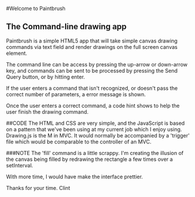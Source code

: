 #Welcome to Paintbrush
## The Command-line drawing app

Paintbrush is a simple HTML5 app that will take simple canvas drawing commands via
text field and render drawings on the full screen canvas element.

The command line can be access by pressing the up-arrow or down-arrow key, and
commands can be sent to be processed by pressing the Send Query button, or by
hitting enter.

If the user enters a command that isn't recognized, or doesn't pass the correct
number of parameters, a error message is shown.

Once the user enters a correct command, a code hint shows to help the user finish
the drawing command.


##CODE
The HTML and CSS are very simple, and the JavaScript is based on a pattern that
we've been using at my current job which I enjoy using. Drawing.js is the M in MVC.
It would normally be accompanied by a 'trigger' file which would be comparable
to the controller of an MVC.


###NOTE
The 'fill' command is a little scrappy. I'm creating the illusion of the canvas
being filled by redrawing the rectangle a few times over a setInterval.

With more time, I would have make the interface prettier.

Thanks for your time.
Clint